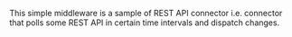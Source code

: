 This simple middleware is a sample of REST API connector i.e. connector 
that polls some REST API in certain time intervals and dispatch changes.